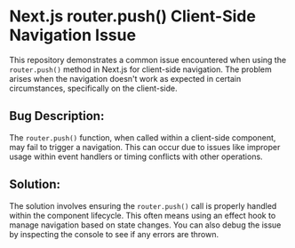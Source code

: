 # Next.js router.push() Client-Side Navigation Issue

This repository demonstrates a common issue encountered when using the `router.push()` method in Next.js for client-side navigation.  The problem arises when the navigation doesn't work as expected in certain circumstances, specifically on the client-side.

## Bug Description:

The `router.push()` function, when called within a client-side component, may fail to trigger a navigation. This can occur due to issues like improper usage within event handlers or timing conflicts with other operations. 

## Solution:

The solution involves ensuring the `router.push()` call is properly handled within the component lifecycle. This often means using an effect hook to manage navigation based on state changes. You can also debug the issue by inspecting the console to see if any errors are thrown.